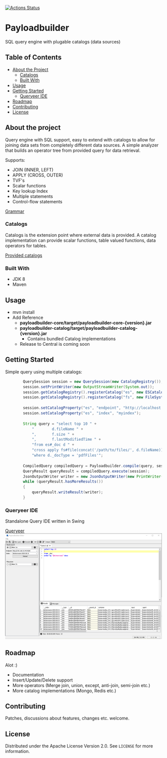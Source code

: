 [![Actions Status](https://github.com/kuseman/payloadbuilder/workflows/Java%20CI%20with%20Maven/badge.svg)](https://github.com/kuseman/payloadbuilder/actions)

# Payloadbuilder

SQL query engine with plugable catalogs (data sources)

## Table of Contents

* [About the Project](#about-the-project)
  * [Catalogs](#catalogs)
  * [Built With](#built-with)
* [Usage](#usage)
* [Getting Started](#getting-started)
  * [Queryeer IDE](#queryeer-ide)
* [Roadmap](#roadmap)
* [Contributing](#contributing)
* [License](#license)

## About the project

Query engine with SQL support, easy to extend with catalogs to allow for joining data sets from completely different data sources.
A simple analyzer that builds an operator tree from provided query for data retrieval.

Supports:

* JOIN (INNER, LEFT)
* APPLY (CROSS, OUTER)
* TVF's
* Scalar functions
* Key lookup Index
* Multiple statements
* Control-flow statements

[Grammar](https://github.com/kuseman/payloadbuilder/blob/master/payloadbuilder-core/src/main/resources/antlr4/se/kuseman/payloadbuilder/core/parser/PayloadBuilderQuery.g4)

### Catalogs

Catalogs is the extension point where external data is provided.
A catalog implementation can provide scalar functions, table valued functions,
data operators for tables.

[Provided catalogs](https://github.com/kuseman/payloadbuilder/tree/master/payloadbuilder-catalog)

### Built With

* JDK 8
* Maven

## Usage

* mvn install
* Add Reference 
  * **payloadbuilder-core/target/payloadbuilder-core-{version}.jar**
  * **payloadbuilder-catalog/target/payloadbuilder-catalog-{version}.jar**
    * Contains bundled Catalog implementations
  * Release to Central is coming soon

## Getting Started

Simple query using multiple catalogs:

```java
        QuerySession session = new QuerySession(new CatalogRegistry());
        session.setPrintWriter(new OutputStreamWriter(System.out));
        session.getCatalogRegistry().registerCatalog("es", new ESCatalog());
        session.getCatalogRegistry().registerCatalog("fs", new FileSystemCatalog());

        session.setCatalogProperty("es", "endpoint", "http://localhost:9200");
        session.setCatalogProperty("es", "index", "myindex");

        String query = "select top 10 " +
            "        d.fileName " +
            ",       f.size " +
            ",       f.lastModifiedTime " +
            "from es#_doc d " +
            "cross apply fs#file(concat('/path/to/files/', d.fileName)) f " +
            "where d._docType = 'pdfFiles'";

        CompiledQuery compiledQuery = Payloadbuilder.compile(query, session.getCatalogRegistry());
        QueryResult queryResult = compiledQuery.execute(session);
        JsonOutputWriter writer = new JsonOutputWriter(new PrintWriter(System.out));
        while (queryResult.hasMoreResults())
        {
            queryResult.writeResult(writer);
        }
```

### Queryeer IDE

Standalone Query IDE written in Swing

[Queryeer](https://github.com/kuseman/Queryeer)
![Queryeer](/documentation/queryeer.png?raw=true "Queryeer")

## Roadmap

Alot :)
* Documentation
* Insert/Update/Delete support
* More operators (Merge join, union, except, anti-join, semi-join etc.)
* More catalog implementations (Mongo, Redis etc.)

## Contributing

Patches, discussions about features, changes etc. welcome. 

## License

Distributed under the Apache License Version 2.0. See `LICENSE` for more information.

